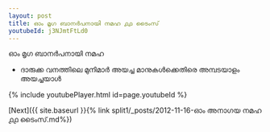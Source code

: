 ```yaml
---
layout: post
title: ഓം മൃഗ ബാനർപനായി നമഹ ൧൧ ടൈംസ്
youtubeId: j3NJmtFtLd0
---
```

 
 
 ഓം മൃഗ ബാനർപനായി നമഹ 
 
 -  ദാരുക്ക വനത്തിലെ മുനിമാർ അയച്ച മാനുകൾക്കെതിരെ അമ്പടയാളം അയച്ചയാൾ 
 
  
 
  
 
 
 
 
 
 


{% include youtubePlayer.html id=page.youtubeId %}
 
[Next]({{ site.baseurl }}{% link  split1/_posts/2012-11-16-ഓം അനാഗയ നമഹ ൧൧ ടൈംസ്.md%})
 
